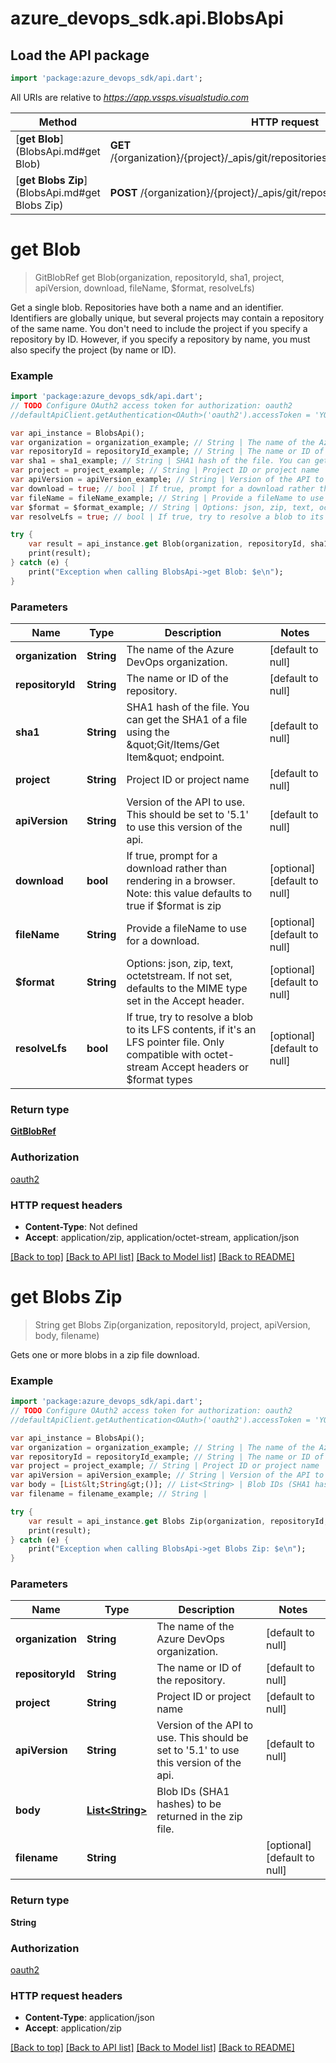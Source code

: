 # azure_devops_sdk.api.BlobsApi

## Load the API package
```dart
import 'package:azure_devops_sdk/api.dart';
```

All URIs are relative to *https://app.vssps.visualstudio.com*

Method | HTTP request | Description
------------- | ------------- | -------------
[**get Blob**](BlobsApi.md#get Blob) | **GET** /{organization}/{project}/_apis/git/repositories/{repositoryId}/blobs/{sha1} | 
[**get Blobs Zip**](BlobsApi.md#get Blobs Zip) | **POST** /{organization}/{project}/_apis/git/repositories/{repositoryId}/blobs | 


# **get Blob**
> GitBlobRef get Blob(organization, repositoryId, sha1, project, apiVersion, download, fileName, $format, resolveLfs)



Get a single blob.  Repositories have both a name and an identifier. Identifiers are globally unique, but several projects may contain a repository of the same name. You don't need to include the project if you specify a repository by ID. However, if you specify a repository by name, you must also specify the project (by name or ID).

### Example 
```dart
import 'package:azure_devops_sdk/api.dart';
// TODO Configure OAuth2 access token for authorization: oauth2
//defaultApiClient.getAuthentication<OAuth>('oauth2').accessToken = 'YOUR_ACCESS_TOKEN';

var api_instance = BlobsApi();
var organization = organization_example; // String | The name of the Azure DevOps organization.
var repositoryId = repositoryId_example; // String | The name or ID of the repository.
var sha1 = sha1_example; // String | SHA1 hash of the file. You can get the SHA1 of a file using the \"Git/Items/Get Item\" endpoint.
var project = project_example; // String | Project ID or project name
var apiVersion = apiVersion_example; // String | Version of the API to use.  This should be set to '5.1' to use this version of the api.
var download = true; // bool | If true, prompt for a download rather than rendering in a browser. Note: this value defaults to true if $format is zip
var fileName = fileName_example; // String | Provide a fileName to use for a download.
var $format = $format_example; // String | Options: json, zip, text, octetstream. If not set, defaults to the MIME type set in the Accept header.
var resolveLfs = true; // bool | If true, try to resolve a blob to its LFS contents, if it's an LFS pointer file. Only compatible with octet-stream Accept headers or $format types

try { 
    var result = api_instance.get Blob(organization, repositoryId, sha1, project, apiVersion, download, fileName, $format, resolveLfs);
    print(result);
} catch (e) {
    print("Exception when calling BlobsApi->get Blob: $e\n");
}
```

### Parameters

Name | Type | Description  | Notes
------------- | ------------- | ------------- | -------------
 **organization** | **String**| The name of the Azure DevOps organization. | [default to null]
 **repositoryId** | **String**| The name or ID of the repository. | [default to null]
 **sha1** | **String**| SHA1 hash of the file. You can get the SHA1 of a file using the \&quot;Git/Items/Get Item\&quot; endpoint. | [default to null]
 **project** | **String**| Project ID or project name | [default to null]
 **apiVersion** | **String**| Version of the API to use.  This should be set to &#39;5.1&#39; to use this version of the api. | [default to null]
 **download** | **bool**| If true, prompt for a download rather than rendering in a browser. Note: this value defaults to true if $format is zip | [optional] [default to null]
 **fileName** | **String**| Provide a fileName to use for a download. | [optional] [default to null]
 **$format** | **String**| Options: json, zip, text, octetstream. If not set, defaults to the MIME type set in the Accept header. | [optional] [default to null]
 **resolveLfs** | **bool**| If true, try to resolve a blob to its LFS contents, if it&#39;s an LFS pointer file. Only compatible with octet-stream Accept headers or $format types | [optional] [default to null]

### Return type

[**GitBlobRef**](GitBlobRef.md)

### Authorization

[oauth2](../README.md#oauth2)

### HTTP request headers

 - **Content-Type**: Not defined
 - **Accept**: application/zip, application/octet-stream, application/json

[[Back to top]](#) [[Back to API list]](../README.md#documentation-for-api-endpoints) [[Back to Model list]](../README.md#documentation-for-models) [[Back to README]](../README.md)

# **get Blobs Zip**
> String get Blobs Zip(organization, repositoryId, project, apiVersion, body, filename)



Gets one or more blobs in a zip file download.

### Example 
```dart
import 'package:azure_devops_sdk/api.dart';
// TODO Configure OAuth2 access token for authorization: oauth2
//defaultApiClient.getAuthentication<OAuth>('oauth2').accessToken = 'YOUR_ACCESS_TOKEN';

var api_instance = BlobsApi();
var organization = organization_example; // String | The name of the Azure DevOps organization.
var repositoryId = repositoryId_example; // String | The name or ID of the repository.
var project = project_example; // String | Project ID or project name
var apiVersion = apiVersion_example; // String | Version of the API to use.  This should be set to '5.1' to use this version of the api.
var body = [List&lt;String&gt;()]; // List<String> | Blob IDs (SHA1 hashes) to be returned in the zip file.
var filename = filename_example; // String | 

try { 
    var result = api_instance.get Blobs Zip(organization, repositoryId, project, apiVersion, body, filename);
    print(result);
} catch (e) {
    print("Exception when calling BlobsApi->get Blobs Zip: $e\n");
}
```

### Parameters

Name | Type | Description  | Notes
------------- | ------------- | ------------- | -------------
 **organization** | **String**| The name of the Azure DevOps organization. | [default to null]
 **repositoryId** | **String**| The name or ID of the repository. | [default to null]
 **project** | **String**| Project ID or project name | [default to null]
 **apiVersion** | **String**| Version of the API to use.  This should be set to &#39;5.1&#39; to use this version of the api. | [default to null]
 **body** | [**List&lt;String&gt;**](String.md)| Blob IDs (SHA1 hashes) to be returned in the zip file. | 
 **filename** | **String**|  | [optional] [default to null]

### Return type

**String**

### Authorization

[oauth2](../README.md#oauth2)

### HTTP request headers

 - **Content-Type**: application/json
 - **Accept**: application/zip

[[Back to top]](#) [[Back to API list]](../README.md#documentation-for-api-endpoints) [[Back to Model list]](../README.md#documentation-for-models) [[Back to README]](../README.md)

